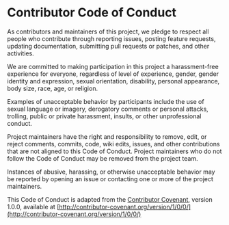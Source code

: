 # Contributor Code of Conduct

As contributors and maintainers of this project,
we pledge to respect all people who contribute through reporting issues,
posting feature requests, updating documentation,
submitting pull requests or patches, and other activities.

We are committed to making participation in this project
a harassment-free experience for everyone,
regardless of
level of experience,
gender,
gender identity and expression,
sexual orientation,
disability,
personal appearance,
body size,
race,
age,
or religion.

Examples of unacceptable behavior by participants include
the use of sexual language or imagery,
derogatory comments or personal attacks,
trolling,
public or private harassment,
insults,
or other unprofessional conduct.

Project maintainers have the right and responsibility
to remove, edit, or reject comments,
commits,
code,
wiki edits,
issues,
and other contributions that are not aligned to this Code of Conduct.
Project maintainers who do not follow the Code of Conduct
may be removed from the project team.

Instances of abusive, harassing, or otherwise unacceptable behavior
may be reported by
opening an issue or
contacting one or more of the project maintainers.

This Code of Conduct is adapted from the
[Contributor Covenant](http:contributor-covenant.org),
version 1.0.0, available at
[http://contributor-covenant.org/version/1/0/0/](http://contributor-covenant.org/version/1/0/0/)

